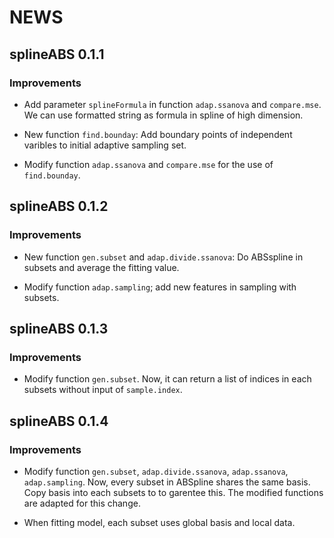 ﻿# NEWS

## splineABS 0.1.1

### Improvements
* Add parameter `splineFormula` in function `adap.ssanova` and `compare.mse`. We can use formatted string as formula in spline of high dimension.

* New function `find.bounday`: 
  Add boundary points of independent varibles to initial adaptive sampling set.
  
* Modify function `adap.ssanova` and `compare.mse` for the use of `find.bounday`.


## splineABS 0.1.2

### Improvements

* New function `gen.subset` and `adap.divide.ssanova`: 
  Do ABSspline in subsets and average the fitting value.
  
* Modify function `adap.sampling`; add new features in sampling with subsets.


## splineABS 0.1.3

### Improvements

* Modify function `gen.subset`. Now, it can return a list of indices in each subsets without input of `sample.index`.

## splineABS 0.1.4

### Improvements

* Modify function `gen.subset`, `adap.divide.ssanova`, `adap.ssanova`, `adap.sampling`.
  Now, every subset in ABSpline shares the same basis. Copy basis into each subsets to to garentee this. The modified functions are adapted for this change.
  
* When fitting model, each subset uses global basis and local data.